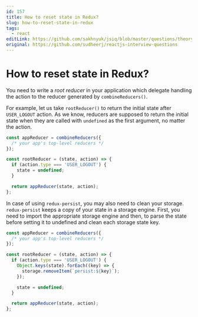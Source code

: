 ```yaml
---
id: 157
title: How to reset state in Redux?
slug: how-to-reset-state-in-redux
tags:
  - react
editLink: https://github.com/sakhnyuk/jsiq/blob/master/questions/theory/react/157.md
original: https://github.com/sudheerj/reactjs-interview-questions
---
```


# How to reset state in Redux?

You need to write a _root reducer_ in your application which delegate handling the action to the reducer generated by `combineReducers()`.

For example, let us take `rootReducer()` to return the initial state after `USER_LOGOUT` action. As we know, reducers are supposed to return the initial state when they are called with `undefined` as the first argument, no matter the action.

```javascript
const appReducer = combineReducers({
  /* your app's top-level reducers */
});

const rootReducer = (state, action) => {
  if (action.type === 'USER_LOGOUT') {
    state = undefined;
  }

  return appReducer(state, action);
};
```

In case of using `redux-persist`, you may also need to clean your storage. `redux-persist` keeps a copy of your state in a storage engine. First, you need to import the appropriate storage engine and then, to parse the state before setting it to undefined and clean each storage state key.

```javascript
const appReducer = combineReducers({
  /* your app's top-level reducers */
});

const rootReducer = (state, action) => {
  if (action.type === 'USER_LOGOUT') {
    Object.keys(state).forEach((key) => {
      storage.removeItem(`persist:${key}`);
    });

    state = undefined;
  }

  return appReducer(state, action);
};
```